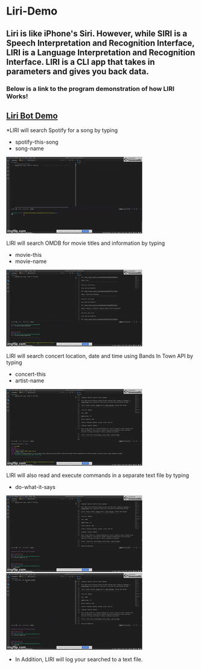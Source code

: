 # Liri-Demo

## Liri is like iPhone's Siri. However, while SIRI is a Speech Interpretation and Recognition Interface, LIRI is a Language Interpretation and Recognition Interface. LIRI is a CLI app that takes in parameters and gives you back data.

### Below is a link to the program demonstration of how LIRI Works!

## [Liri Bot Demo](https://drive.google.com/file/d/1lV8CxvwBJyhSlpUpPryX9VcIJk0A85T7/view)

*LIRI will search Spotify for a song by typing
* spotify-this-song
* song-name

![Spotify](assets/spotify-this.gif)

LIRI will search OMDB for movie titles and information by typing
* movie-this
* movie-name

![Spotify](assets/movie-this.gif)

LIRI will search concert location, date and time using Bands In Town API by typing
* concert-this
* artist-name

![Spotify](assets/concert-this.gif)

LIRI will also read and execute commands in a separate text file by typing
* do-what-it-says

![Spotify](assets/do-what-it-says.gif)
![Spotify](assets/do-what-it-says2.gif)

* In Addition, LIRI will log your searched to a text file.